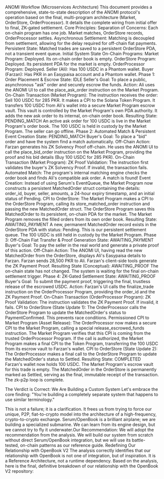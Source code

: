 ANOMI Workflow (Microservices Architecture)
This document provides a comprehensive, state-to-state description of the ANOMI protocol's operation based on the final, multi-program architecture (Market, OrderStore, OrderProcessor). It details the complete wiring from initial offer to final, ZK-gated settlement.
Core Principles:
Separation of Concerns: Each on-chain program has one job. Market matches, OrderStore records, OrderProcessor settles.
Asynchronous Settlement: Matching is decoupled from settlement, allowing for the delay required for off-chain fiat payments.
Persistent State: Matched trades are saved to a persistent OrderStore PDA, not a transient event queue.
Initial System State
On-Chain Programs:
Market Program: Deployed. Its on-chain order book is empty.
OrderStore Program: Deployed. Its persistent PDA for the market is empty.
OrderProcessor Program: Deployed.
Seller (Ali): Has 100 USDC in a Phantom wallet.
Buyer (Farzan): Has PKR in an Easypaisa account and a Phantom wallet.
Phase 1: Order Placement & Escrow
State: IDLE
Seller's Goal: To place a public, asynchronous "ask" order and securely escrow the funds.
Action: Ali uses the ANOMI UI to call the place_ask_order instruction on the Market Program.
On-Chain Transaction (Market Program):
The instruction receives the order: Sell 100 USDC for 285 PKR.
It makes a CPI to the Solana Token Program.
It transfers 100 USDC from Ali's wallet into a secure Market Program escrow vault. This vault is controlled by the Market Program's own PDA authority.
It adds the new ask order to its internal, on-chain order book.
Resulting State: PENDING_MATCH
An active ask order for 100 USDC is live in the Market Program's order book.
The 100 USDC is held in custody by the Market Program.
The seller can go offline.
Phase 2: Automated Match & Persistent Event Creation
State: PENDING_MATCH
Buyer's Goal: To place a "bid" order and have the system find a match automatically.
Off-Chain Action:
Farzan generates his ZK Solvency Proof off-chain.
He uses the ANOMI UI to call the place_bid_order instruction on the Market Program, providing the proof and his bid details (Buy 100 USDC for 285 PKR).
On-Chain Transaction (Market Program):
ZK Proof Validation: The instruction first validates the buyer's ZK Solvency Proof. If invalid, the transaction fails.
Automated Match: The program's internal matching engine checks the order book and finds Ali's compatible ask order. A match is found!
Event Creation: Instead of using Serum's EventQueue, the Market Program now constructs a persistent MatchedOrder struct containing the details: order_id, buyer, seller, amounts, a 24-hour expiry timestamp, and an initial status of Pending.
CPI to OrderStore: The Market Program makes a CPI to the OrderStore Program, calling its store_matched_order instruction and passing the new MatchedOrder struct.
The OrderStore Program saves this MatchedOrder to its persistent, on-chain PDA for the market.
The Market Program removes the filled orders from its own order book.
Resulting State: AWAITING_PAYMENT
A new, permanent MatchedOrder record exists in the OrderStore PDA with status: Pending. This is our persistent settlement queue.
The 100 USDC is still held in custody by the Market Program.
Phase 3: Off-Chain Fiat Transfer & Proof Generation
State: AWAITING_PAYMENT
Buyer's Goal: To pay the seller in the real world and generate a private proof of this action.
Off-Chain Action:
The ANOMI UI, having read the new MatchedOrder from the OrderStore, displays Ali's Easypaisa details to Farzan.
Farzan sends 28,500 PKR to Ali.
Farzan's client-side tools generate the ZK Payment Proof.
Resulting State (Conceptual): AWAITING_PROOF
The on-chain state has not changed. The system is waiting for the final on-chain settlement trigger.
Phase 4: ZK-Gated Settlement
State: AWAITING_PROOF
Buyer's Goal: To submit the payment proof, triggering the final, trustless release of the escrowed USDC.
Action: Farzan's UI calls the finalize_trade instruction on the OrderProcessor Program, providing the order_id and the ZK Payment Proof.
On-Chain Transaction (OrderProcessor Program):
ZK Proof Validation: The instruction validates the ZK Payment Proof. If invalid, it fails.
CPI to OrderStore (State Update 1): The OrderProcessor calls the OrderStore Program to update the MatchedOrder's status to PaymentConfirmed. This prevents race conditions.
Permissioned CPI to Market Program (Asset Release): The OrderProcessor now makes a secure CPI to the Market Program, calling a special release_escrowed_funds instruction.
The Market Program verifies that this CPI is coming from the trusted OrderProcessor Program.
If the call is authorized, the Market Program makes a final CPI to the Token Program, transferring the 100 USDC from its escrow vault to Farzan's wallet.
CPI to OrderStore (State Update 2): The OrderProcessor makes a final call to the OrderStore Program to update the MatchedOrder's status to Settled.
Resulting State: COMPLETED
Farzan's wallet now holds 100 USDC.
The Market Program's escrow vault for this trade is empty.
The MatchedOrder in the OrderStore is permanently marked as Settled, serving as the final, immutable receipt of the transaction.
The zk-p2p loop is complete.

​The Verdict is Correct: We Are Building a Custom System
​Let's embrace the core finding:
​"You're building a completely separate system that happens to use similar terminology."

​This is not a failure; it is a clarification. It frees us from trying to force our unique, P2P, fiat-to-crypto model into the architecture of a high-frequency, crypto-to-crypto exchange. Serum/OpenBook is a brilliant airplane; we are building a specialized submarine. We can learn from its engine design, but we cannot try to fly it underwater.
​Our Recommendation: We will adopt the recommendation from the analysis. We will build our system from scratch without direct Serum/OpenBook integration, but we will use its battle-tested, on-chain patterns as our reference guide.
​Redefining Our Relationship with OpenBook V2
​The analysis correctly identifies that our relationship with OpenBook is not one of integration, but of inspiration. It is a Reference Architecture, not a runtime dependency.
​Based on the analysis, here is the final, definitive breakdown of our relationship with the OpenBook V2 repository:

